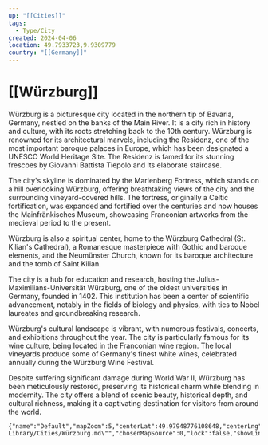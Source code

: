 ```yaml
---
up: "[[Cities]]"
tags:
  - Type/City
created: 2024-04-06
location: 49.7933723,9.9309779
country: "[[Germany]]"
---
```

# [[Würzburg]]

Würzburg is a picturesque city located in the northern tip of Bavaria, Germany, nestled on the banks of the Main River. It is a city rich in history and culture, with its roots stretching back to the 10th century. Würzburg is renowned for its architectural marvels, including the Residenz, one of the most important baroque palaces in Europe, which has been designated a UNESCO World Heritage Site. The Residenz is famed for its stunning frescoes by Giovanni Battista Tiepolo and its elaborate staircase.

The city's skyline is dominated by the Marienberg Fortress, which stands on a hill overlooking Würzburg, offering breathtaking views of the city and the surrounding vineyard-covered hills. The fortress, originally a Celtic fortification, was expanded and fortified over the centuries and now houses the Mainfränkisches Museum, showcasing Franconian artworks from the medieval period to the present.

Würzburg is also a spiritual center, home to the Würzburg Cathedral (St. Kilian's Cathedral), a Romanesque masterpiece with Gothic and baroque elements, and the Neumünster Church, known for its baroque architecture and the tomb of Saint Kilian.

The city is a hub for education and research, hosting the Julius-Maximilians-Universität Würzburg, one of the oldest universities in Germany, founded in 1402. This institution has been a center of scientific advancement, notably in the fields of biology and physics, with ties to Nobel laureates and groundbreaking research.

Würzburg's cultural landscape is vibrant, with numerous festivals, concerts, and exhibitions throughout the year. The city is particularly famous for its wine culture, being located in the Franconian wine region. The local vineyards produce some of Germany's finest white wines, celebrated annually during the Würzburg Wine Festival.

Despite suffering significant damage during World War II, Würzburg has been meticulously restored, preserving its historical charm while blending in modernity. The city offers a blend of scenic beauty, historical depth, and cultural richness, making it a captivating destination for visitors from around the world.

```mapview
{"name":"Default","mapZoom":5,"centerLat":49.97948776108648,"centerLng":12.7880859375,"query":"path:\"30 Library/Cities/Würzburg.md\"","chosenMapSource":0,"lock":false,"showLinks":false,"linkColor":"red"}
```





